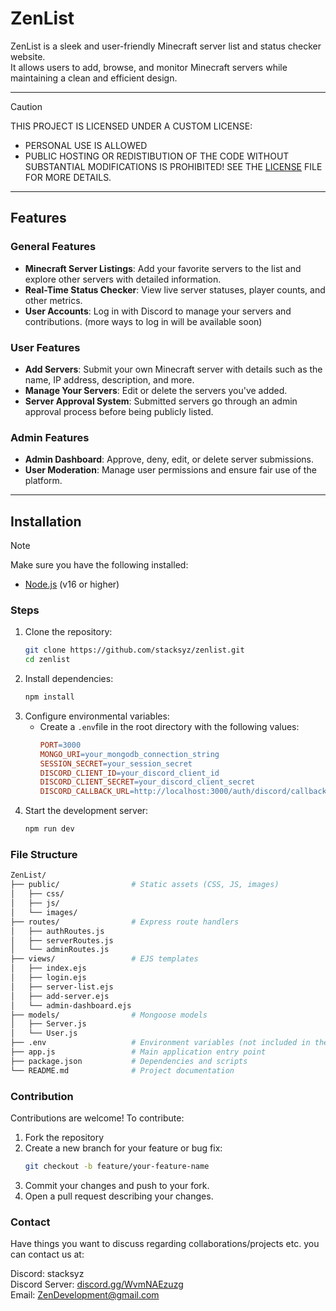 # ZenList

ZenList is a sleek and user-friendly Minecraft server list and status checker website.<br>
It allows users to add, browse, and monitor Minecraft servers while maintaining a clean and efficient design.

---

> [!CAUTION]  
> THIS PROJECT IS LICENSED UNDER A CUSTOM LICENSE:
>
> * PERSONAL USE IS ALLOWED
> * PUBLIC HOSTING OR REDISTIBUTION OF THE CODE WITHOUT SUBSTANTIAL MODIFICATIONS IS PROHIBITED! SEE THE [LICENSE](./LICENSE) FILE FOR MORE DETAILS.

---
## Features

### General Features
- **Minecraft Server Listings**: Add your favorite servers to the list and explore other servers with detailed information.
- **Real-Time Status Checker**: View live server statuses, player counts, and other metrics.
- **User Accounts**: Log in with Discord to manage your servers and contributions. (more ways to log in will be available soon)

### User Features
- **Add Servers**: Submit your own Minecraft server with details such as the name, IP address, description, and more.
- **Manage Your Servers**: Edit or delete the servers you've added.
- **Server Approval System**: Submitted servers go through an admin approval process before being publicly listed.

### Admin Features
- **Admin Dashboard**: Approve, deny, edit, or delete server submissions.
- **User Moderation**: Manage user permissions and ensure fair use of the platform.

---

## Installation

> [!NOTE]
> Make sure you have the following installed:
> - [Node.js](https://nodejs.org/) (v16 or higher)

### Steps
1. Clone the repository:
   ```bash
   git clone https://github.com/stacksyz/zenlist.git
   cd zenlist
2. Install dependencies:
   ```bash
   npm install
3. Configure environmental variables:
   * Create a `.env`file in the root directory with the following values:
     ```makefile
     PORT=3000
     MONGO_URI=your_mongodb_connection_string
     SESSION_SECRET=your_session_secret
     DISCORD_CLIENT_ID=your_discord_client_id
     DISCORD_CLIENT_SECRET=your_discord_client_secret
     DISCORD_CALLBACK_URL=http://localhost:3000/auth/discord/callback
     ```
4. Start the development server:
   ```bash
   npm run dev

### File Structure
```bash
ZenList/
├── public/                # Static assets (CSS, JS, images)
│   ├── css/
│   ├── js/
│   └── images/
├── routes/                # Express route handlers
│   ├── authRoutes.js
│   ├── serverRoutes.js
│   └── adminRoutes.js
├── views/                 # EJS templates
│   ├── index.ejs
│   ├── login.ejs
│   ├── server-list.ejs
│   ├── add-server.ejs
│   └── admin-dashboard.ejs
├── models/                # Mongoose models
│   ├── Server.js
│   └── User.js
├── .env                   # Environment variables (not included in the repo)
├── app.js                 # Main application entry point
├── package.json           # Dependencies and scripts
└── README.md              # Project documentation
```
### Contribution
Contributions are welcome! To contribute:
1. Fork the repository
2. Create a new branch for your feature or bug fix:
      ```bash
      git checkout -b feature/your-feature-name
      ```
3. Commit your changes and push to your fork.
4. Open a pull request describing your changes.


### Contact
Have things you want to discuss regarding collaborations/projects etc. you can contact us at:

Discord: stacksyz <br>
Discord Server: [discord.gg/WvmNAEzuzg](https://discord.gg/WvmNAEzuzg) <br>
Email: [ZenDevelopment@gmail.com](mailto:zendevelopment@gmail.com)
